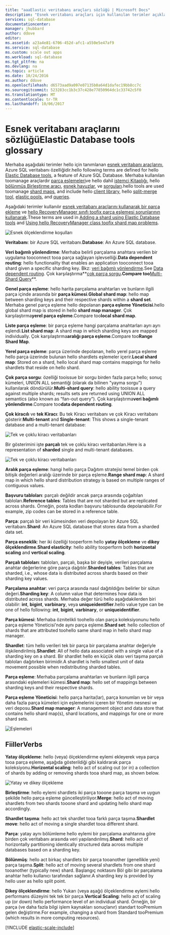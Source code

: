 ```yaml
---
title: "aaaElastic veritabanı araçları sözlüğü | Microsoft Docs"
description: "Esnek veritabanı araçları için kullanılan terimler açıklaması"
services: sql-database
documentationcenter: 
manager: jhubbard
author: ddove
editor: 
ms.assetid: a23a4e81-6706-452d-afc1-a550e5e47af9
ms.service: sql-database
ms.custom: scale out apps
ms.workload: sql-database
ms.tgt_pltfrm: na
ms.devlang: na
ms.topic: article
ms.date: 10/24/2016
ms.author: ddove
ms.openlocfilehash: d6573aad9a097e07135b0a64d1dafec19bb8cc7c
ms.sourcegitcommit: 523283cc1b3c37c428e77850964dc1c33742c5f0
ms.translationtype: MT
ms.contentlocale: tr-TR
ms.lasthandoff: 10/06/2017
---
```

# <a name="elastic-database-tools-glossary"></a><span data-ttu-id="ba3d5-103">Esnek veritabanı araçlarını sözlüğü</span><span class="sxs-lookup"><span data-stu-id="ba3d5-103">Elastic Database tools glossary</span></span>
<span data-ttu-id="ba3d5-104">Merhaba aşağıdaki terimler hello için tanımlanan [esnek veritabanı araçlarını](sql-database-elastic-scale-introduction.md), Azure SQL veritabanı özelliğidir.</span><span class="sxs-lookup"><span data-stu-id="ba3d5-104">hello following terms are defined for hello [Elastic Database tools](sql-database-elastic-scale-introduction.md), a feature of Azure SQL Database.</span></span> <span data-ttu-id="ba3d5-105">Merhaba kullanılan toomanage araçlardır [parça eşlemeleri](sql-database-elastic-scale-shard-map-management.md)ve hello dahil [istemci Kitaplığı](sql-database-elastic-database-client-library.md), hello [bölünmüş Birleştirme aracı](sql-database-elastic-scale-overview-split-and-merge.md), [esnek havuzlar](sql-database-elastic-pool.md), ve [sorguları](sql-database-elastic-query-overview.md).</span><span class="sxs-lookup"><span data-stu-id="ba3d5-105">hello tools are used toomanage [shard maps](sql-database-elastic-scale-shard-map-management.md), and include hello [client library](sql-database-elastic-database-client-library.md), hello [split-merge tool](sql-database-elastic-scale-overview-split-and-merge.md), [elastic pools](sql-database-elastic-pool.md), and [queries](sql-database-elastic-query-overview.md).</span></span> 

<span data-ttu-id="ba3d5-106">Aşağıdaki terimler kullanılır [esnek veritabanı araçlarını kullanarak bir parça ekleme](sql-database-elastic-scale-add-a-shard.md) ve [hello RecoveryManager sınıfı toofix parça eşlemesi sorunlarının kullanarak](sql-database-elastic-database-recovery-manager.md).</span><span class="sxs-lookup"><span data-stu-id="ba3d5-106">These terms are used in [Adding a shard using Elastic Database tools](sql-database-elastic-scale-add-a-shard.md) and [Using hello RecoveryManager class toofix shard map problems](sql-database-elastic-database-recovery-manager.md).</span></span>

![Esnek ölçeklendirme koşulları][1]

<span data-ttu-id="ba3d5-108">**Veritabanı**: bir Azure SQL veritabanı.</span><span class="sxs-lookup"><span data-stu-id="ba3d5-108">**Database**: An Azure SQL database.</span></span> 

<span data-ttu-id="ba3d5-109">**Veri bağımlı yönlendirme**: Merhaba belirli parçalama anahtara verilen bir uygulama tooconnect tooa parça sağlayan işlevselliği.</span><span class="sxs-lookup"><span data-stu-id="ba3d5-109">**Data dependent routing**: hello functionality that enables an application tooconnect tooa shard given a specific sharding key.</span></span> <span data-ttu-id="ba3d5-110">Bkz: [veri bağımlı yönlendirme](sql-database-elastic-scale-data-dependent-routing.md).</span><span class="sxs-lookup"><span data-stu-id="ba3d5-110">See [Data dependent routing](sql-database-elastic-scale-data-dependent-routing.md).</span></span> <span data-ttu-id="ba3d5-111">Çok karşılaştırma**[çok parça sorgu](sql-database-elastic-scale-multishard-querying.md)**.</span><span class="sxs-lookup"><span data-stu-id="ba3d5-111">Compare too**[Multi-Shard Query](sql-database-elastic-scale-multishard-querying.md)**.</span></span>

<span data-ttu-id="ba3d5-112">**Genel parça eşleme**: hello harita parçalama anahtarları ve bunların ilgili parça içinde arasında bir **parça kümesi**.</span><span class="sxs-lookup"><span data-stu-id="ba3d5-112">**Global shard map**: hello map between sharding keys and their respective shards within a **shard set**.</span></span> <span data-ttu-id="ba3d5-113">Merhaba genel parça eşleme hello depolanan **parça eşleme Yöneticisi**.</span><span class="sxs-lookup"><span data-stu-id="ba3d5-113">hello global shard map is stored in hello **shard map manager**.</span></span> <span data-ttu-id="ba3d5-114">Çok karşılaştırma**yerel parça eşleme**.</span><span class="sxs-lookup"><span data-stu-id="ba3d5-114">Compare too**local shard map**.</span></span>

<span data-ttu-id="ba3d5-115">**Liste parça eşleme**: bir parça eşleme hangi parçalama anahtarları ayrı ayrı eşlendi.</span><span class="sxs-lookup"><span data-stu-id="ba3d5-115">**List shard map**: A shard map in which sharding keys are mapped individually.</span></span> <span data-ttu-id="ba3d5-116">Çok karşılaştırma**aralığı parça eşleme**.</span><span class="sxs-lookup"><span data-stu-id="ba3d5-116">Compare too**Range Shard Map**.</span></span>   

<span data-ttu-id="ba3d5-117">**Yerel parça eşleme**: parça üzerinde depolanan, hello yerel parça eşleme hello parça üzerinde bulunan hello shardlets eşlemeler içerir.</span><span class="sxs-lookup"><span data-stu-id="ba3d5-117">**Local shard map**: Stored on a shard, hello local shard map contains mappings for hello shardlets that reside on hello shard.</span></span>

<span data-ttu-id="ba3d5-118">**Çok parça sorgu**: özelliği tooissue bir sorgu birden fazla parça hello; sonuç kümeleri, UNION ALL semantiği (olarak da bilinen "yayma sorgu") kullanılarak döndürülür.</span><span class="sxs-lookup"><span data-stu-id="ba3d5-118">**Multi-shard query**: hello ability tooissue a query against multiple shards; results sets are returned using UNION ALL semantics (also known as “fan-out query”).</span></span> <span data-ttu-id="ba3d5-119">Çok karşılaştırma**veri bağımlı yönlendirme**.</span><span class="sxs-lookup"><span data-stu-id="ba3d5-119">Compare too**data dependent routing**.</span></span>

<span data-ttu-id="ba3d5-120">**Çok kiracılı** ve **tek Kiracı**: Bu tek Kiracı veritabanı ve çok Kiracı veritabanı gösterir:</span><span class="sxs-lookup"><span data-stu-id="ba3d5-120">**Multi-tenant** and **Single-tenant**: This shows a single-tenant database and a multi-tenant database:</span></span>

![Tek ve çoklu kiracı veritabanları](./media/sql-database-elastic-scale-glossary/multi-single-simple.png)

<span data-ttu-id="ba3d5-122">Bir gösterimini işte **parçalı** tek ve çoklu kiracı veritabanları.</span><span class="sxs-lookup"><span data-stu-id="ba3d5-122">Here is a representation of **sharded** single and multi-tenant databases.</span></span> 

![Tek ve çoklu kiracı veritabanları](./media/sql-database-elastic-scale-glossary/shards-single-multi.png)

<span data-ttu-id="ba3d5-124">**Aralık parça eşleme**: hangi hello parça Dağıtım stratejisi temel birden çok bitişik değerleri aralığı üzerinde bir parça eşleme.</span><span class="sxs-lookup"><span data-stu-id="ba3d5-124">**Range shard map**: A shard map in which hello shard distribution strategy is based on multiple ranges of contiguous values.</span></span> 

<span data-ttu-id="ba3d5-125">**Başvuru tabloları**: parçalı değildir ancak parça arasında çoğaltılan tabloları.</span><span class="sxs-lookup"><span data-stu-id="ba3d5-125">**Reference tables**: Tables that are not sharded but are replicated across shards.</span></span> <span data-ttu-id="ba3d5-126">Örneğin, posta kodları başvuru tablosunda depolanabilir.</span><span class="sxs-lookup"><span data-stu-id="ba3d5-126">For example, zip codes can be stored in a reference table.</span></span> 

<span data-ttu-id="ba3d5-127">**Parça**: parçalı bir veri kümesinden veri depolayan bir Azure SQL veritabanı.</span><span class="sxs-lookup"><span data-stu-id="ba3d5-127">**Shard**: An Azure SQL database that stores data from a sharded data set.</span></span> 

<span data-ttu-id="ba3d5-128">**Parça esneklik**: her iki özelliği tooperform hello **yatay ölçekleme** ve **dikey ölçeklendirme**.</span><span class="sxs-lookup"><span data-stu-id="ba3d5-128">**Shard elasticity**: hello ability tooperform both **horizontal scaling** and **vertical scaling**.</span></span>

<span data-ttu-id="ba3d5-129">**Parçalı tabloları**: tabloları, parçalı, başka bir deyişle, verileri parçalama anahtar değerlerine göre parça dağıtılır.</span><span class="sxs-lookup"><span data-stu-id="ba3d5-129">**Sharded tables**: Tables that are sharded, i.e., whose data is distributed across shards based on their sharding key values.</span></span> 

<span data-ttu-id="ba3d5-130">**Parçalama anahtar**: veri parça arasında nasıl dağıtıldığını belirler bir sütun değeri.</span><span class="sxs-lookup"><span data-stu-id="ba3d5-130">**Sharding key**: A column value that determines how data is distributed across shards.</span></span> <span data-ttu-id="ba3d5-131">Merhaba değer türü hello aşağıdakilerden biri olabilir: **int**, **bigint**, **varbinary**, veya **uniqueidentifier**.</span><span class="sxs-lookup"><span data-stu-id="ba3d5-131">hello value type can be one of hello following: **int**, **bigint**, **varbinary**, or **uniqueidentifier**.</span></span> 

<span data-ttu-id="ba3d5-132">**Parça kümesi**: Merhaba öznitelikli toohello olan parça koleksiyonunu hello parça eşleme Yöneticisi'nde aynı parça eşleme.</span><span class="sxs-lookup"><span data-stu-id="ba3d5-132">**Shard set**: hello collection of shards that are attributed toohello same shard map in hello shard map manager.</span></span>  

<span data-ttu-id="ba3d5-133">**Shardlet**: tüm hello verileri tek bir parça bir parçalama anahtar değeriyle ilişkilendirilmiş.</span><span class="sxs-lookup"><span data-stu-id="ba3d5-133">**Shardlet**: All of hello data associated with a single value of a sharding key on a shard.</span></span> <span data-ttu-id="ba3d5-134">Bir shardlet hello en küçük olası veri taşıma parçalı tabloları dağıtırken birimidir.</span><span class="sxs-lookup"><span data-stu-id="ba3d5-134">A shardlet is hello smallest unit of data movement possible when redistributing sharded tables.</span></span> 

<span data-ttu-id="ba3d5-135">**Parça eşleme**: Merhaba parçalama anahtarları ve bunların ilgili parça arasındaki eşlemeleri kümesi.</span><span class="sxs-lookup"><span data-stu-id="ba3d5-135">**Shard map**: hello set of mappings between sharding keys and their respective shards.</span></span>

<span data-ttu-id="ba3d5-136">**Parça eşleme Yöneticisi**: hello parça harita(lar), parça konumları ve bir veya daha fazla parça kümeleri için eşlemelerini içeren bir Yönetim nesnesi ve veri deposu.</span><span class="sxs-lookup"><span data-stu-id="ba3d5-136">**Shard map manager**: A management object and data store that contains hello shard map(s), shard locations, and mappings for one or more shard sets.</span></span>

![Eşlemeleri][2]

## <a name="verbs"></a><span data-ttu-id="ba3d5-138">Fiiller</span><span class="sxs-lookup"><span data-stu-id="ba3d5-138">Verbs</span></span>
<span data-ttu-id="ba3d5-139">**Yatay ölçekleme**: hello (veya) ölçeklendirme eylemi ekleyerek veya parça tooa parça eşleme, aşağıda gösterildiği gibi kaldırarak parça koleksiyonu.</span><span class="sxs-lookup"><span data-stu-id="ba3d5-139">**Horizontal scaling**: hello act of scaling out (or in) a collection of shards by adding or removing shards tooa shard map, as shown below.</span></span>

![Yatay ve dikey ölçekleme][3]

<span data-ttu-id="ba3d5-141">**Birleştirme**: hello eylemi shardlets iki parça tooone parça taşıma ve uygun şekilde hello parça eşleme güncelleştiriliyor.</span><span class="sxs-lookup"><span data-stu-id="ba3d5-141">**Merge**: hello act of moving shardlets from two shards tooone shard and updating hello shard map accordingly.</span></span>

<span data-ttu-id="ba3d5-142">**Shardlet taşıma**: hello act tek shardlet tooa farklı parça taşıma.</span><span class="sxs-lookup"><span data-stu-id="ba3d5-142">**Shardlet move**: hello act of moving a single shardlet tooa different shard.</span></span> 

<span data-ttu-id="ba3d5-143">**Parça**: yatay aynı bölümleme hello eylemi bir parçalama anahtarına göre birden çok veritabanı arasında veri yapılandırılmış.</span><span class="sxs-lookup"><span data-stu-id="ba3d5-143">**Shard**: hello act of horizontally partitioning identically structured data across multiple databases based on a sharding key.</span></span>

<span data-ttu-id="ba3d5-144">**Bölünmüş**: hello act birkaç shardlets bir parça tooanother (genellikle yeni) parça taşıma.</span><span class="sxs-lookup"><span data-stu-id="ba3d5-144">**Split**: hello act of moving several shardlets from one shard tooanother (typically new) shard.</span></span> <span data-ttu-id="ba3d5-145">Başlangıç noktasını Böl gibi bir parçalama anahtar hello kullanıcı tarafından sağlanır.</span><span class="sxs-lookup"><span data-stu-id="ba3d5-145">A sharding key is provided by hello user as hello split point.</span></span>

<span data-ttu-id="ba3d5-146">**Dikey ölçeklendirme**: hello Yukarı (veya aşağı) ölçeklendirme eylemi hello performans düzeyini tek tek bir parça.</span><span class="sxs-lookup"><span data-stu-id="ba3d5-146">**Vertical Scaling**: hello act of scaling up (or down) hello performance level of an individual shard.</span></span> <span data-ttu-id="ba3d5-147">Örneğin, bir parça (ve daha fazla bilgi işlem kaynakları sonuçlanır) standart tooPremium gelen değiştirme.</span><span class="sxs-lookup"><span data-stu-id="ba3d5-147">For example, changing a shard from Standard tooPremium (which results in more computing resources).</span></span> 

[!INCLUDE [elastic-scale-include](../../includes/elastic-scale-include.md)]

<!--Image references-->
[1]: ./media/sql-database-elastic-scale-glossary/glossary.png
[2]: ./media/sql-database-elastic-scale-glossary/mappings.png
[3]: ./media/sql-database-elastic-scale-glossary/h_versus_vert.png

